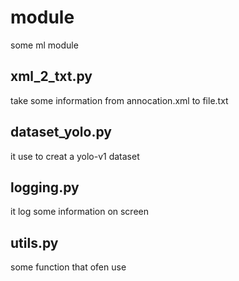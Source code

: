# module
some ml module

## xml_2_txt.py
take some information from annocation.xml to file.txt 

## dataset_yolo.py
it use to creat a yolo-v1 dataset

## logging.py
it log some information on screen

## utils.py
some function that ofen use